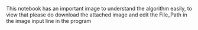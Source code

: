 This notebook has an important image to understand the algorithm easily, to view that please do download the attached image and edit the File_Path in the image input line in the program 
